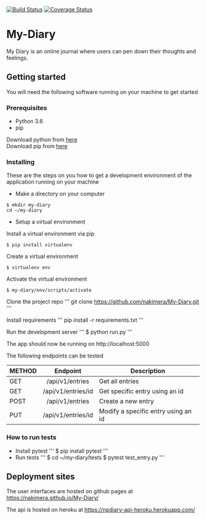 [![Build Status](https://travis-ci.org/nakimera/My-Diary.svg?branch=develop)](https://travis-ci.org/nakimera/My-Diary)
[![Coverage Status](https://coveralls.io/repos/github/nakimera/My-Diary/badge.svg?branch=develop)](https://coveralls.io/github/nakimera/My-Diary?branch=develop)

# My-Diary
My Diary is an online journal where users can pen down their thoughts and feelings.  

## Getting started
You will need the following software running on your machine to get started

### Prerequisites

* Python 3.6
* pip

Download python from [here](https://www.python.org/getit/)  
Download pip from [here](https://pip.pypa.io/en/stable/reference/pip_download/)

### Installing

These are the steps on you how to get a development environment of the application running on your machine

* Make a directory on your computer

``` 
$ mkdir my-diary 
cd ~/my-diary
 ```

* Setup a virtual environment

Install a virtual environment via pip

``` $ pip install virtualenv ```

Create a virtual environment

```
$ virtualenv env 
```

Activate the virtual environment

```
$ my-diary/env/scripts/activate
```

Clone the project repo
'''
git clone https://github.com/nakimera/My-Diary.git
'''

Install requirements
'''
pip install -r requirements.txt
'''

Run the development server
'''
$ python run.py
'''

The app should now be running on http://localhost:5000

The following endpoints can be tested

| METHOD       | Endpoint           | Description  |
| ------------- |:-------------:| -----|
| GET      | /api/v1/entries | Get all entries
| GET      | /api/v1/entries/id      | Get specific entry using an id |
| POST | /api/v1/entries      | Create a new entry |
| PUT      | /api/v1/entries/id      | Modify a specific entry using an id |

### How to run tests
- Install pytest 
'''
$ pip install pytest
'''
 - Run tests
 '''
$ cd ~/my-diary/tests
$ pytest test_entry.py
 '''

## Deployment  sites
The user interfaces are hosted on github pages at https://nakimera.github.io/My-Diary/

The api is hosted on heroku at https://npdiary-api-heroku.herokuapp.com/
